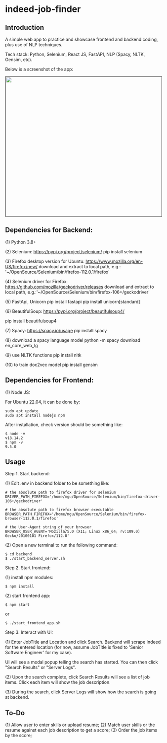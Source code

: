 # indeed-job-finder

## Introduction

A simple web app to practice and showcase frontend and backend coding, plus use of NLP techniques.

Tech stack: Python, Selenium, React JS, FastAPI, NLP (Spacy, NLTK, Gensim, etc).

Below is a screenshot of the app:

<img src="https://user-images.githubusercontent.com/26933333/236651424-0cb03108-fa35-4caf-8ec8-1aa815df3b81.png" width="800" height="450" style="border: 2px solid  gray;" />

## Dependencies for Backend:

(1) Python 3.8+

(2) Selenium: https://pypi.org/project/selenium/
pip install selenium

(3) Firefox desktop version for Ubuntu: https://www.mozilla.org/en-US/firefox/new/
download and extract to local path, e.g.: '~/OpenSource/Selenium/bin/firefox-112.0.1/firefox'

(4) Selenium driver for Firefox: https://github.com/mozilla/geckodriver/releases
download and extract to local path, e.g.:'~/OpenSource/Selenium/bin/firefox-106+/geckodriver'

(5) FastApi, Unicorn
pip install fastapi
pip install unicorn[standard]

(6) BeautifulSoup: https://pypi.org/project/beautifulsoup4/

pip install beautifulsoup4

(7) Spacy: https://spacy.io/usage
pip install spacy

(8) download a spacy language model
python -m spacy download en_core_web_lg

(9) use NLTK functions
pip install nltk

(10) to train doc2vec model
pip install gensim

## Dependencies for Frontend:

(1) Node JS:

For Ubuntu 22.04, it can be done by:

```
sudo apt update
sudo apt install nodejs npm
```

After installation, check version should be something like:

```
$ node -v
v18.14.2
$ npm -v
9.5.0
```

## Usage

Step 1. Start backend:

(1) Edit .env in backend folder to be something like:

```
# the absolute path to firefox driver for selenium
DRIVER_PATH_FIREFOX='/home/mgu/OpenSource/Selenium/bin/firefox-driver-106+/geckodriver'

# the absolute path to firefox browser executable
BROWSER_PATH_FIREFOX='/home/mgu/OpenSource/Selenium/bin/firefox-browser-112.0.1/firefox'

# the User-Agent string of your browser
BROWSER_USER_AGENT='Mozilla/5.0 (X11; Linux x86_64; rv:109.0) Gecko/20100101 Firefox/112.0'
```

(2) Open a new terminal to run the following command:

```
$ cd backend
$ ./start_backend_server.sh
```

Step 2. Start frontend:

(1) install npm modules:

```
$ npm install
```

(2) start frontend app:

```
$ npm start
```

or

```
$ ./start_frontend_app.sh
```

Step 3. Interact with UI:

(1) Enter JobTitle and Location and click Search. Backend will scrape Indeed for the entered location (for now, assume JobTitle is fixed to 'Senior Software Engineer' for my case).

UI will see a modal popup telling the search has started. You can then click "Search Results" or "Server Logs".

(2) Upon the search complete, click Search Results will see a list of job items. Click each item will show the job description.

(3) During the search, click Server Logs will show how the search is going at backend.

## To-Do

(1) Allow user to enter skills or upload resume;
(2) Match user skills or the resume against each job description to get a score;
(3) Order the job items by the score;

